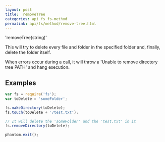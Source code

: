 ```yaml
---
layout: post
title:  removeTree
categories: api fs fs-method
permalink: api/fs/method/remove-tree.html
---
```


'removeTree(string)'

This will try to delete every file and folder in the specified folder and, finally, delete the folder itself.

When errors occur during a call, it will throw a 'Unable to remove directory tree PATH' and hang execution.

## Examples

```javascript
var fs = require('fs');
var toDelete = 'someFolder';

fs.makeDirectory(toDelete);
fs.touch(toDelete + '/test.txt');

// It will delete the 'someFolder' and the 'test.txt' in it
fs.removeDirectory(toDelete);

phantom.exit();
```








